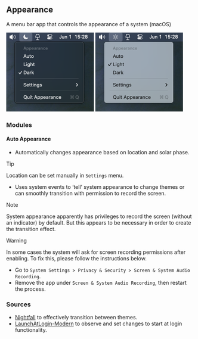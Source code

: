 ## Appearance

A menu bar app that controls the appearance of a system (macOS)

![](https://raw.githubusercontent.com/entangleduser/appearance/main/Assets/Preview@Dark.png#gh-dark-mode-only)
![](https://raw.githubusercontent.com/entangleduser/appearance/main/Assets/Preview@Light.png#gh-light-mode-only)

### Modules
#### Auto Appearance
- Automatically changes appearance based on location and solar phase.
> [!TIP]
> Location can be set manually in `Settings` menu.

- Uses system events to ‘tell’ system appearance to change themes or can smoothly transition with permission to record the screen.
> [!NOTE]
> System appearance apparently has privileges to record the screen (without an indicator) by default. But this appears to be necessary in order to create the transition effect.

> [!WARNING]
> In some cases the system will ask for screen recording permissions after enabling. To fix this, please follow the instructions below.
> - Go to `System Settings > Privacy & Security > Screen & System Audio Recording`.
> - Remove the app under `Screen & System Audio Recording`, then restart the process.

### Sources
- [Nightfall](https://github.com/r-thomson/Nightfall) to effectively transition between themes.
- [LaunchAtLogin-Modern](https://github.com/sindresorhus/LaunchAtLogin-Modern) to observe and set changes to start at login functionality.
